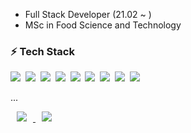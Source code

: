 
* Full Stack Developer (21.02 ~ )
* MSc in Food Science and Technology


### ⚡ Tech Stack

  <p align="left">
    <img src="https://img.shields.io/badge/Nextjs-000000?style=flat-square&logo=Next.js&logoColor=white"/></a>&nbsp
    <img src="https://img.shields.io/badge/Spring-6DB33F?style=flat-square&logo=Spring&logoColor=white"/></a>&nbsp 
    <img src="https://img.shields.io/badge/Nestjs-fc0345?style=flat-square&logo=Nestjs&logoColor=white"/></a>&nbsp
    <img src="https://img.shields.io/badge/Graphql-e535ab?style=flat-square&logo=Graphql&logoColor=white"/></a>&nbsp
    <img src="https://img.shields.io/badge/React-61DAFB?style=flat-square&logo=React&logoColor=white"/></a>&nbsp
    <img src="https://img.shields.io/badge/TailwindCSS-3B82F6?style=flat-square&logo=Tailwindcss&logoColor=white"/></a>&nbsp
    <img src="https://img.shields.io/badge/Typescript-007ACC?style=flat-square&logo=Typescript&logoColor=white"/></a>&nbsp
    <img src="https://img.shields.io/badge/Kubernetes-06118e?style=flat-square&logo=Kubernetes&logoColor=white"/></a>&nbsp
    <img src="https://img.shields.io/badge/Go-00ADD8?style=flat-square&logo=Go&logoColor=white"/></a>&nbsp
  </p>

...

<a href="mailto:hunman89@gmail.com"/>
  <img 
    src="https://img.shields.io/twitter/url?label=email&logo=gmail&style=social&url=http%3A%2F%2F=mailto:hunman89@gmail.com" 
    style="height : auto; margin-left : 10px; margin-right : 10px;"/>
</a>
<a href="https://hunman89blogmaster.gatsbyjs.io/">
  <img 
    src="http://img.shields.io/badge/-Tech%20Blog-655ced?style=flat&logo=github&link=https://alpox.kr"
    style="height : auto; margin-left : 10px; margin-right : 10px;"/>
</a>
<!--
**hunman89/hunman89** is a ✨ _special_ ✨ repository because its `README.md` (this file) appears on your GitHub profile.

Here are some ideas to get you started:

- 🔭 I’m currently working on ...
- 🌱 I’m currently learning ...
- 👯 I’m looking to collaborate on ...
- 🤔 I’m looking for help with ...
- 💬 Ask me about ...
- 📫 How to reach me: ...
- 😄 Pronouns: ...
- ⚡ Fun fact: ...
  -->
